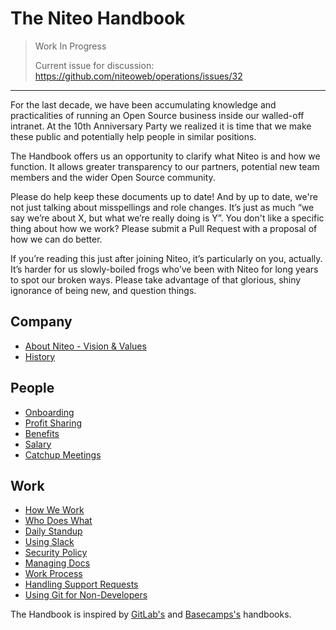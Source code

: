 # The Niteo Handbook

> Work In Progress
>
> Current issue for discussion: https://github.com/niteoweb/operations/issues/32


---

For the last decade, we have been accumulating knowledge and practicalities of running an Open Source business inside our walled-off intranet. At the 10th Anniversary Party we realized it is time that we make these public and potentially help people in similar positions.

The Handbook offers us an opportunity to clarify what Niteo is and how we function. It allows greater transparency to our partners, potential new team members and the wider Open Source community.

Please do help keep these documents up to date! And by up to date, we're not just talking about misspellings and role changes. It’s just as much “we say we’re about X, but what we’re really doing is Y”. You don't like a specific thing about how we work? Please submit a Pull Request with a proposal of how we can do better.

If you’re reading this just after joining Niteo, it’s particularly on you, actually. It’s harder for us slowly-boiled frogs who’ve been with Niteo for long years to spot our broken ways. Please take advantage of that glorious, shiny ignorance of being new, and question things.


## Company

* [About Niteo - Vision & Values](https://github.com/niteoweb/handbook/blob/master/niteo.md)
* [History](https://github.com/niteoweb/handbook/blob/master/history.md)

## People
* [Onboarding](https://github.com/niteoweb/handbook/blob/master/onboarding.md)
* [Profit Sharing](https://github.com/niteoweb/handbook/blob/master/profit-sharing.md)
* [Benefits](https://github.com/niteoweb/handbook/blob/master/benefits.md)
* [Salary](https://github.com/niteoweb/handbook/blob/master/salary.md)
* [Catchup Meetings](https://github.com/niteoweb/handbook/blob/master/catchup-meetings.md)

## Work
* [How We Work](https://github.com/niteoweb/handbook/blob/master/how-we-work.md)
* [Who Does What](https://github.com/niteoweb/handbook/blob/master/who-does-what.md)
* [Daily Standup](https://github.com/niteoweb/handbook/blob/master/standup.md)
* [Using Slack](https://github.com/niteoweb/handbook/blob/master/using-slack.md)
* [Security Policy](https://github.com/niteoweb/handbook/blob/master/security.md)
* [Managing Docs](https://github.com/niteoweb/handbook/blob/master/managing-docs.md)
* [Work Process](https://github.com/niteoweb/handbook/blob/master/work-process.md)
* [Handling Support Requests](https://github.com/niteoweb/handbook/blob/master/support.md)
* [Using Git for Non-Developers](https://github.com/niteoweb/handbook/blob/master/using-git.md)




The Handbook is inspired by [GitLab's](https://about.gitlab.com/handbook/) and [Basecamps's](https://github.com/basecamp/handbook) handbooks.

